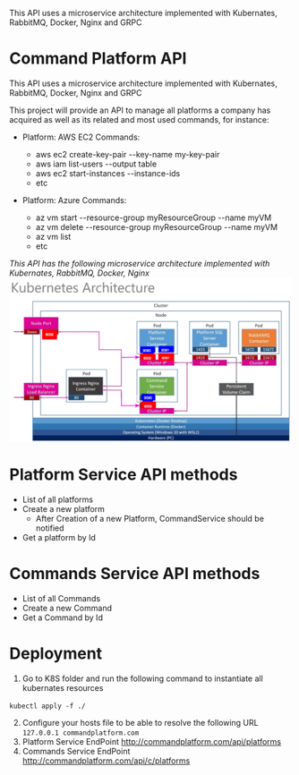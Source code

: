 This API uses a microservice architecture implemented with Kubernates, RabbitMQ, Docker, Nginx and GRPC

# Command Platform API

This API uses a microservice architecture implemented with Kubernates, RabbitMQ, Docker, Nginx and GRPC

This project will provide an API to manage all platforms a company has acquired as well as its related and most used commands, for instance: 
- Platform: AWS EC2
  Commands:
  * aws ec2 create-key-pair --key-name my-key-pair
  * aws iam list-users --output table
  * aws ec2 start-instances --instance-ids <value>
  * etc

- Platform: Azure
  Commands:
  * az vm start --resource-group myResourceGroup --name myVM
  * az vm delete --resource-group myResourceGroup --name myVM
  * az vm list
  * etc

*This API has the following microservice architecture implemented with Kubernates, RabbitMQ, Docker, Nginx*
![](./Assets/Architecture.png)

# Platform Service API methods
- List of all platforms
- Create a new platform
  - After Creation of a new Platform, CommandService should be notified
- Get a platform by Id

# Commands Service API methods
- List of all Commands
- Create a new Command
- Get a Command by Id
  
# Deployment

1. Go to K8S folder and run the following command to instantiate all kubernates resources

`kubectl apply -f ./`

2. Configure your hosts file to be able to resolve the following URL
  `127.0.0.1 commandplatform.com`
1. Platform Service EndPoint
    http://commandplatform.com/api/platforms
2. Commands Service EndPoint
    http://commandplatform.com/api/c/platforms



